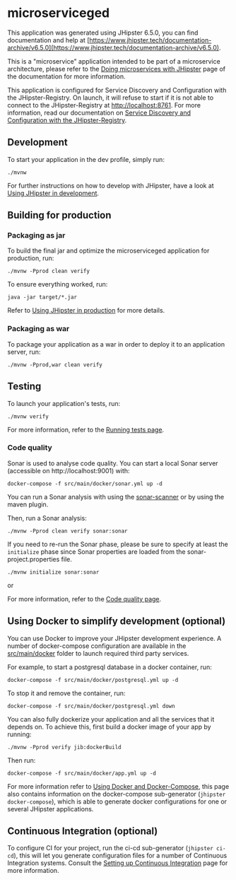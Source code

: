 # microserviceged

This application was generated using JHipster 6.5.0, you can find documentation and help at [https://www.jhipster.tech/documentation-archive/v6.5.0](https://www.jhipster.tech/documentation-archive/v6.5.0).

This is a "microservice" application intended to be part of a microservice architecture, please refer to the [Doing microservices with JHipster][] page of the documentation for more information.

This application is configured for Service Discovery and Configuration with the JHipster-Registry. On launch, it will refuse to start if it is not able to connect to the JHipster-Registry at [http://localhost:8761](http://localhost:8761). For more information, read our documentation on [Service Discovery and Configuration with the JHipster-Registry][].

## Development

To start your application in the dev profile, simply run:

    ./mvnw

For further instructions on how to develop with JHipster, have a look at [Using JHipster in development][].

## Building for production

### Packaging as jar

To build the final jar and optimize the microserviceged application for production, run:

    ./mvnw -Pprod clean verify

To ensure everything worked, run:

    java -jar target/*.jar

Refer to [Using JHipster in production][] for more details.

### Packaging as war

To package your application as a war in order to deploy it to an application server, run:

    ./mvnw -Pprod,war clean verify

## Testing

To launch your application's tests, run:

    ./mvnw verify

For more information, refer to the [Running tests page][].

### Code quality

Sonar is used to analyse code quality. You can start a local Sonar server (accessible on http://localhost:9001) with:

```
docker-compose -f src/main/docker/sonar.yml up -d
```

You can run a Sonar analysis with using the [sonar-scanner](https://docs.sonarqube.org/display/SCAN/Analyzing+with+SonarQube+Scanner) or by using the maven plugin.

Then, run a Sonar analysis:

```
./mvnw -Pprod clean verify sonar:sonar
```

If you need to re-run the Sonar phase, please be sure to specify at least the `initialize` phase since Sonar properties are loaded from the sonar-project.properties file.

```
./mvnw initialize sonar:sonar
```

or

For more information, refer to the [Code quality page][].

## Using Docker to simplify development (optional)

You can use Docker to improve your JHipster development experience. A number of docker-compose configuration are available in the [src/main/docker](src/main/docker) folder to launch required third party services.

For example, to start a postgresql database in a docker container, run:

    docker-compose -f src/main/docker/postgresql.yml up -d

To stop it and remove the container, run:

    docker-compose -f src/main/docker/postgresql.yml down

You can also fully dockerize your application and all the services that it depends on.
To achieve this, first build a docker image of your app by running:

    ./mvnw -Pprod verify jib:dockerBuild

Then run:

    docker-compose -f src/main/docker/app.yml up -d

For more information refer to [Using Docker and Docker-Compose][], this page also contains information on the docker-compose sub-generator (`jhipster docker-compose`), which is able to generate docker configurations for one or several JHipster applications.

## Continuous Integration (optional)

To configure CI for your project, run the ci-cd sub-generator (`jhipster ci-cd`), this will let you generate configuration files for a number of Continuous Integration systems. Consult the [Setting up Continuous Integration][] page for more information.

[jhipster homepage and latest documentation]: https://www.jhipster.tech
[jhipster 6.5.0 archive]: https://www.jhipster.tech/documentation-archive/v6.5.0
[doing microservices with jhipster]: https://www.jhipster.tech/documentation-archive/v6.5.0/microservices-architecture/
[using jhipster in development]: https://www.jhipster.tech/documentation-archive/v6.5.0/development/
[service discovery and configuration with the jhipster-registry]: https://www.jhipster.tech/documentation-archive/v6.5.0/microservices-architecture/#jhipster-registry
[using docker and docker-compose]: https://www.jhipster.tech/documentation-archive/v6.5.0/docker-compose
[using jhipster in production]: https://www.jhipster.tech/documentation-archive/v6.5.0/production/
[running tests page]: https://www.jhipster.tech/documentation-archive/v6.5.0/running-tests/
[code quality page]: https://www.jhipster.tech/documentation-archive/v6.5.0/code-quality/
[setting up continuous integration]: https://www.jhipster.tech/documentation-archive/v6.5.0/setting-up-ci/
